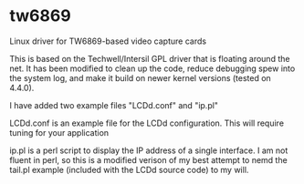 tw6869
======

Linux driver for TW6869-based video capture cards

This is based on the Techwell/Intersil GPL driver that is floating around the net.  It has been modified to clean up the code, reduce debugging spew into the system log, and make it build on newer kernel versions (tested on 4.4.0).

I have added two example files "LCDd.conf" and "ip.pl"

LCDd.conf is an example file for the LCDd configuration. This will require tuning for your application

ip.pl is a perl script to display the IP address of a single interface. I am not fluent in perl, so this is a modified verison of my best attempt to nemd the tail.pl example (included with the LCDd source code) to my will. 
